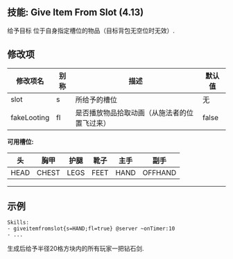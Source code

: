 技能: Give Item From Slot (4.13)
--------------------------

给予目标 位于自身指定槽位的物品（目标背包无空位时无效）.

修改项
----------

| 修改项名 | 别称    | 描述                                                                                                    | 默认值 |
|-----------|------------|----------------------------------------------------------------------------------------------------------------|---------------|
| slot        | s       | 所给予的槽位 | 无 |
| fakeLooting | fl | 是否播放物品拾取动画（从施法者的位置飞过来） | false |

**可用槽位:**

| 头   | 胸甲  | 护腿 | 靴子 | 主手 | 副手    |   
| ---- | ----- | ---- | ---- | ---- | ------- |   
| HEAD | CHEST | LEGS | FEET | HAND | OFFHAND |   
---

示例
--------

    Skills:
    - giveitemfromslot{s=HAND;fl=true} @server ~onTimer:10
    - ...
生成后给予半径20格方块内的所有玩家一把钻石剑.
